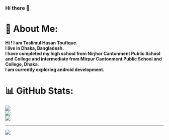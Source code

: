 ### Hi there 👋

# 💫 About Me:
<b>Hi ! I am Taslimul Hasan Toufique.<br>I live in Dhaka, Bangladesh.<br>I have completed my high school from Nirjhor Cantonment Public School and College and intermediate from Mirpur Cantonment Public School and College, Dhaka.<br>I am currently exploring android development.

# 📊 GitHub Stats:
![](https://github-readme-stats.vercel.app/api?username=blue-toxic&theme=default&hide_border=true&include_all_commits=false&count_private=true)<br/>
![](https://github-readme-streak-stats.herokuapp.com/?user=blue-toxic&theme=default&hide_border=true)<br/>
![](https://github-readme-stats.vercel.app/api/top-langs/?username=blue-toxic&theme=default&hide_border=true&include_all_commits=false&count_private=false&layout=compact)

---
[![](https://visitcount.itsvg.in/api?id=blue-toxic&icon=0&color=12)](https://visitcount.itsvg.in)
  
<!-- Proudly created with GPRM ( https://gprm.itsvg.in ) -->
